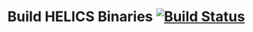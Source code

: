 # Build HELICS Binaries [![Build Status](https://travis-ci.com/GMLC-TDC/HELICSBuilder.svg?branch=master)](https://travis-ci.com/GMLC-TDC/HELICSBuilder)


